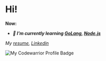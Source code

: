 # Hi!

**__Now:__**
- **_🌱 I’m currently learning [GoLang](https://golang.org), [Node.js](https://nodejs.org/)_**

_My [resume](https://resume.io/r/ipytWFIVE),_
_[Linkedin](https://www.linkedin.com/in/hamletavetikyn/)_

![My Codewarrior Profile Badge](https://www.codewars.com/users/CyberNetRunner/badges/micro)

